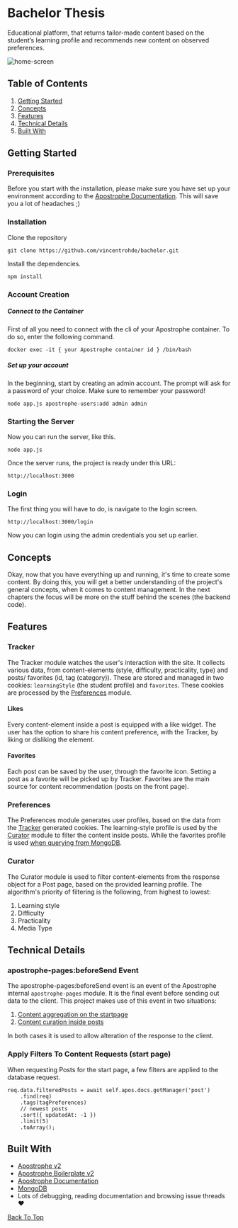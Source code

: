 # Bachelor Thesis

Educational platform, that returns tailor-made content based on the 
student‘s learning profile and recommends new content on observed 
preferences.

![home-screen](https://user-images.githubusercontent.com/25182140/79671471-b77cae80-81ca-11ea-94a7-1b544035c66b.png)


## Table of Contents

1. [Getting Started](#getting-started)
2. [Concepts](#concepts)
3. [Features](#features)
4. [Technical Details](#technical-details)
5. [Built With](#built-with)

## Getting Started

### Prerequisites

Before you start with the installation, please make sure you have set up your 
environment according to the [Apostrophe Documentation](https://docs.apostrophecms.org/apostrophe/getting-started/setting-up-your-environment). 
This will save you a lot of headaches ;)

### Installation

Clone the repository

```
git clone https://github.com/vincentrohde/bachelor.git
```

Install the dependencies.

```
npm install
```

### Account Creation

##### Connect to the Container

First of all you need to connect with the cli of your Apostrophe container. To do so, enter the following command.

```
docker exec -it { your Apostrophe container id } /bin/bash
```

##### Set up your account

In the beginning, start by creating an admin account. The prompt will ask for a password of your choice.
Make sure to remember your password!

```
node app.js apostrophe-users:add admin admin
```

### Starting the Server

Now you can run the server, like this.

```
node app.js
```

Once the server runs, the project is ready under this URL:

```
http://localhost:3000
```

### Login

The first thing you will have to do, is navigate to the login screen. 

```
http://localhost:3000/login
```

Now you can login using the admin credentials you set up earlier.

## Concepts

Okay, now that you have everything up and running, it's time to create some content.
By doing this, you will get a better understanding of the project's general concepts,
when it comes to content management. In the next chapters the focus will be more
on the stuff behind the scenes (the backend code).

## Features

### Tracker

The Tracker module watches the user's interaction with the site. 
It collects various data, from content-elements (style, difficulty, practicality, type) and 
posts/ favorites (id, tag (category)). These are stored and managed in two cookies:
`learningStyle` (the student profile) and `favorites`. These cookies are processed by the [Preferences](#preferences) module.

#### Likes

Every content-element inside a post is equipped with a like widget. The user
has the option to share his content preference, with the Tracker, by liking 
or disliking the element.

#### Favorites

Each post can be saved by the user, through the favorite icon. Setting a
post as a favorite will be picked up by Tracker. Favorites are the main source
for content recommendation (posts on the front page).

### Preferences

The Preferences module generates user profiles, based on the data from the [Tracker](#tracker) 
generated cookies. The learning-style profile is used by the [Curator](#curator) 
module to filter the content inside posts. While the favorites profile is used 
[when querying from MongoDB](#apostrophe-pagesbeforesend-event).

### Curator

The Curator module is used to filter content-elements from the response object for a Post page, 
based on the provided learning profile. The algorithm's priority of filtering is 
the following, from highest to lowest:

1. Learning style
2. Difficulty
3. Practicality
4. Media Type

## Technical Details

### apostrophe-pages:beforeSend Event

The apostrophe-pages:beforeSend event is an event of the Apostrophe internal `apostrophe-pages`
module. It is the final event before sending out data to the client. This 
project makes use of this event in two situations: 

1. [Content aggregation on the startpage](#apply-filters-to-content-requests-start-page)
2. [Content curation inside posts](#curator)

In both cases it is used to allow alteration of the response to the client.

### Apply Filters To Content Requests (start page)

When requesting Posts for the start page, a few filters are applied to the 
database request. 

```
req.data.filteredPosts = await self.apos.docs.getManager('post')
    .find(req)
    .tags(tagPreferences)
    // newest posts
    .sort({ updatedAt: -1 })
    .limit(5)
    .toArray();
```

## Built With

- [Apostrophe v2](https://github.com/apostrophecms/apostrophe)
- [Apostrophe Boilerplate v2](https://github.com/apostrophecms/apostrophe-boilerplate)
- [Apostrophe Documentation](https://docs.apostrophecms.org/apostrophe/)
- [MongoDB](https://github.com/mongodb/mongo)
- Lots of debugging, reading documentation and browsing issue threads ❤️

[Back To Top](#bachelor-thesis)
